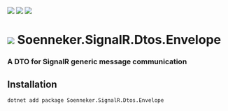 ﻿[![](https://img.shields.io/nuget/v/soenneker.signalr.dtos.envelope.svg?style=for-the-badge)](https://www.nuget.org/packages/soenneker.signalr.dtos.envelope/)
[![](https://img.shields.io/github/actions/workflow/status/soenneker/soenneker.signalr.dtos.envelope/publish-package.yml?style=for-the-badge)](https://github.com/soenneker/soenneker.signalr.dtos.envelope/actions/workflows/publish-package.yml)
[![](https://img.shields.io/nuget/dt/soenneker.signalr.dtos.envelope.svg?style=for-the-badge)](https://www.nuget.org/packages/soenneker.signalr.dtos.envelope/)

# ![](https://user-images.githubusercontent.com/4441470/224455560-91ed3ee7-f510-4041-a8d2-3fc093025112.png) Soenneker.SignalR.Dtos.Envelope
### A DTO for SignalR generic message communication

## Installation

```
dotnet add package Soenneker.SignalR.Dtos.Envelope
```
